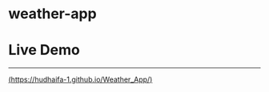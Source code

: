 # weather-app


<h1>Live Demo</h1>
<hr/>


[(https://hudhaifa-1.github.io/Weather_App/)](https://hudhaifa-1.github.io/Weather_App/)

